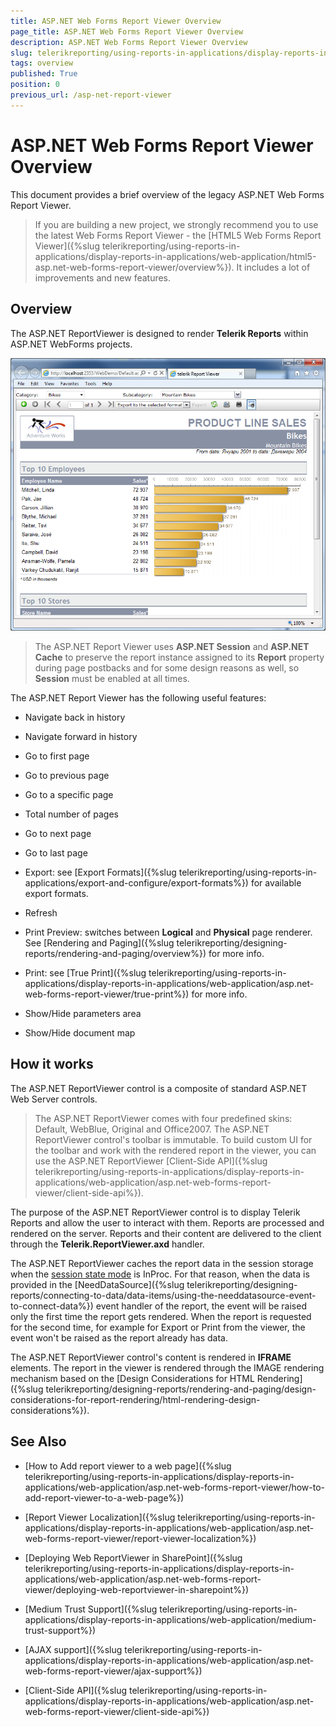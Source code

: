 ```yaml
---
title: ASP.NET Web Forms Report Viewer Overview
page_title: ASP.NET Web Forms Report Viewer Overview
description: ASP.NET Web Forms Report Viewer Overview
slug: telerikreporting/using-reports-in-applications/display-reports-in-applications/web-application/asp.net-web-forms-report-viewer/overview
tags: overview
published: True
position: 0
previous_url: /asp-net-report-viewer
---
```


# ASP.NET Web Forms Report Viewer Overview

This document provides a brief overview of the legacy ASP.NET Web Forms Report Viewer. 

> If you are building a new project, we strongly recommend you to use the latest Web Forms Report Viewer - the [HTML5 Web Forms Report Viewer]({%slug telerikreporting/using-reports-in-applications/display-reports-in-applications/web-application/html5-asp.net-web-forms-report-viewer/overview%}). It includes a lot of improvements and new features. 

## Overview

The ASP.NET ReportViewer is designed to render __Telerik Reports__ within ASP.NET WebForms projects. 

  ![](images/AspNetViewer.png)

> The ASP.NET Report Viewer uses __ASP.NET Session__ and __ASP.NET Cache__ to preserve the report instance assigned to its __Report__ property during page postbacks and for some design reasons as well, so __Session__ must be enabled at all times. 

The ASP.NET Report Viewer has the following useful features: 

* Navigate back in history

* Navigate forward in history

* Go to first page

* Go to previous page

* Go to a specific page

* Total number of pages

* Go to next page

* Go to last page

* Export: see [Export Formats]({%slug telerikreporting/using-reports-in-applications/export-and-configure/export-formats%}) for available export formats. 

* Refresh

* Print Preview: switches between __Logical__ and __Physical__ page renderer. See [Rendering and Paging]({%slug telerikreporting/designing-reports/rendering-and-paging/overview%}) for more info. 

* Print: see [True Print]({%slug telerikreporting/using-reports-in-applications/display-reports-in-applications/web-application/asp.net-web-forms-report-viewer/true-print%}) for more info. 

* Show/Hide parameters area

* Show/Hide document map

## How it works

The ASP.NET ReportViewer control is a composite of standard ASP.NET Web Server controls. 

> The ASP.NET ReportViewer comes with four predefined skins: Default, WebBlue, Original and Office2007. The ASP.NET ReportViewer control's toolbar is immutable. To build custom UI for the toolbar and work with the rendered report in the viewer, you can use the ASP.NET ReportViewer [Client-Side API]({%slug telerikreporting/using-reports-in-applications/display-reports-in-applications/web-application/asp.net-web-forms-report-viewer/client-side-api%}). 

The purpose of the ASP.NET ReportViewer control is to display Telerik Reports and allow the user to interact with them. Reports are processed and rendered on the server. Reports and their content are delivered to the client through the __Telerik.ReportViewer.axd__ handler. 

The ASP.NET ReportViewer caches the report data in the session storage when the [session state mode](https://docs.microsoft.com/en-us/dotnet/api/system.web.sessionstate.sessionstatemode?view=netframework-4.8) is InProc. For that reason, when the data is provided in the [NeedDataSource]({%slug telerikreporting/designing-reports/connecting-to-data/data-items/using-the-needdatasource-event-to-connect-data%}) event handler of the report, the event will be raised only the first time the report gets rendered. When the report is requested for the second time, for example for Export or Print from the viewer, the event won't be raised as the report already has data. 

The ASP.NET ReportViewer control's content is rendered in __IFRAME__ elements. The report in the viewer is rendered through the IMAGE rendering mechanism based on the [Design Considerations for HTML Rendering]({%slug telerikreporting/designing-reports/rendering-and-paging/design-considerations-for-report-rendering/html-rendering-design-considerations%}). 

## See Also

* [How to Add report viewer to a web page]({%slug telerikreporting/using-reports-in-applications/display-reports-in-applications/web-application/asp.net-web-forms-report-viewer/how-to-add-report-viewer-to-a-web-page%})

* [Report Viewer Localization]({%slug telerikreporting/using-reports-in-applications/display-reports-in-applications/web-application/asp.net-web-forms-report-viewer/report-viewer-localization%})

* [Deploying Web ReportViewer in SharePoint]({%slug telerikreporting/using-reports-in-applications/display-reports-in-applications/web-application/asp.net-web-forms-report-viewer/deploying-web-reportviewer-in-sharepoint%})

* [Medium Trust Support]({%slug telerikreporting/using-reports-in-applications/display-reports-in-applications/web-application/medium-trust-support%})

* [AJAX support]({%slug telerikreporting/using-reports-in-applications/display-reports-in-applications/web-application/asp.net-web-forms-report-viewer/ajax-support%})

* [Client-Side API]({%slug telerikreporting/using-reports-in-applications/display-reports-in-applications/web-application/asp.net-web-forms-report-viewer/client-side-api%})
